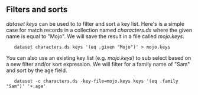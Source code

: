 
## Filters and sorts

_dataset keys_ can be used to to filter and sort a key list. 
Here's is a simple case for match records in a collection named *characters.ds* 
where the given name is equal to "Mojo". We will save the result in a file called _mojo.keys_.

```shell
   dataset characters.ds keys '(eq .given "Mojo")' > mojo.keys
```

You can also use an existing key list (e.g. _mojo.keys_)
to sub select based on a new filter and/or sort expression. 
We will filter for a family name of "Sam" and sort by the age field.

```shell
   dataset -c characters.ds -key-file=mojo.keys keys '(eq .family "Sam")' '+.age'
```

